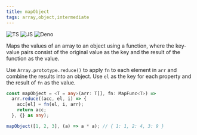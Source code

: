 ```yaml
---
title: mapObject
tags: array,object,intermediate
---
```


![TS](https://img.shields.io/badge/supports-typescript-blue.svg?style=flat-square)
![JS](https://img.shields.io/badge/supports-javascript-yellow.svg?style=flat-square)
![Deno](https://img.shields.io/badge/supports-deno-green.svg?style=flat-square)

Maps the values of an array to an object using a function, where the key-value pairs consist of the original value as the key and the result of the function as the value.

Use `Array.prototype.reduce()` to apply `fn` to each element in `arr` and combine the results into an object.
Use `el` as the key for each property and the result of `fn` as the value.

```ts
const mapObject = <T = any>(arr: T[], fn: MapFunc<T>) =>
  arr.reduce((acc, el, i) => {
    acc[el] = fn(el, i, arr);
    return acc;
  }, {} as any);
```

```ts
mapObject([1, 2, 3], (a) => a * a); // { 1: 1, 2: 4, 3: 9 }
```
